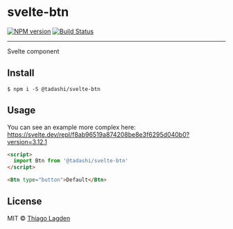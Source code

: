 # svelte-btn

[![NPM version][npm-img]][npm]
[![Build Status][ci-img]][ci]


[npm-img]:         https://img.shields.io/npm/v/@tadashi/svelte-btn.svg
[npm]:             https://www.npmjs.com/package/@tadashi/svelte-btn
[ci-img]:          https://travis-ci.org/lagden/svelte-btn.svg
[ci]:              https://travis-ci.org/lagden/svelte-btn

---

Svelte component

## Install

```
$ npm i -S @tadashi/svelte-btn
```


## Usage

You can see an example more complex here: https://svelte.dev/repl/f8ab96519a874208be8e3f6295d040b0?version=3.12.1

```html
<script>
  import Btn from '@tadashi/svelte-btn'
</script>

<Btn type="button">Default</Btn>
```


## License

MIT © [Thiago Lagden](https://github.com/lagden)
